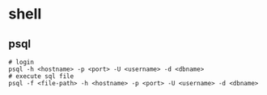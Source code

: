 # shell

## psql

```shell
# login
psql -h <hostname> -p <port> -U <username> -d <dbname>
# execute sql file
psql -f <file-path> -h <hostname> -p <port> -U <username> -d <dbname>
```
